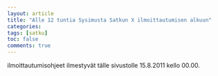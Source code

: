 ```yaml
---
layout: article
title: "Alle 12 tuntia Sysimusta Satkun X ilmoittautumisen alkuun"
categories:
tags: [satku]
toc: false
comments: true
---
```


ilmoittautumisohjeet ilmestyvät tälle sivustolle 15.8.2011 kello 00.00.
